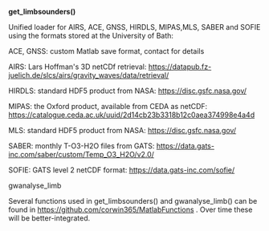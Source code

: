 **get_limbsounders()**

Unified loader for AIRS, ACE, GNSS, HIRDLS, MIPAS,MLS, SABER and SOFIE using the formats stored at the University of Bath:

ACE, GNSS:
    custom Matlab save format, contact for details  
    
AIRS: 
    Lars Hoffman's 3D netCDf retrieval: https://datapub.fz-juelich.de/slcs/airs/gravity_waves/data/retrieval/  
    
HIRDLS: 
    standard HDF5 product from NASA: https://disc.gsfc.nasa.gov/  
    
MIPAS:
    the Oxford product, available from CEDA as netCDF: https://catalogue.ceda.ac.uk/uuid/2d14cb23b3318b12c0aea374998e4a4d  

MLS: 
    standard HDF5 product from NASA: https://disc.gsfc.nasa.gov/  

SABER: 
    monthly T-O3-H2O files from GATS: https://data.gats-inc.com/saber/custom/Temp_O3_H2O/v2.0/  

SOFIE: 
    GATS level 2 netCDF format: https://data.gats-inc.com/sofie/  




gwanalyse_limb


Several functions used in get_limbsounders() and gwanalyse_limb() can be found in https://github.com/corwin365/MatlabFunctions . Over time these will be better-integrated.
